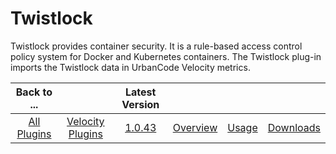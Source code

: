 
# Twistlock

Twistlock provides container security. It is a rule-based access control policy system for Docker and Kubernetes
containers. The Twistlock plug-in imports the Twistlock data in UrbanCode Velocity metrics.

|Back to ...||Latest Version||||
| :---: | :---: | :---: | :---: | :---: | :---: |
|[All Plugins](../../index.md)|[Velocity Plugins](../README.md)|[1.0.43](https://raw.githubusercontent.com/UrbanCode/IBM-UCV-PLUGINS/main/files/ucv-ext-twistlock/ucv-ext-twistlock-1.0.43.tar.zip)|[Overview](overview.md)|[Usage](usage.md)|[Downloads](downloads.md)|
